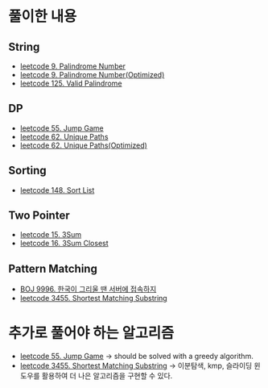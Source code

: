 # 풀이한 내용

## String
- [leetcode 9. Palindrome Number](./leetcode/strings/palindrome_number.kt)
- [leetcode 9. Palindrome Number(Optimized)](./leetcode/strings/palindrome_number_optimized.kt)
- [leetcode 125. Valid Palindrome](./leetcode/strings/valid_palindrome.kt)

## DP
- [leetcode 55. Jump Game](./leetcode/Dynamic%20Programming/jump_game.kt)
- [leetcode 62. Unique Paths](./leetcode/Dynamic%20Programming/unique_paths.kt)
- [leetcode 62. Unique Paths(Optimized)](./leetcode/Dynamic%20Programming/unique_paths_optimized.kt)

## Sorting
- [leetcode 148. Sort List](./leetcode/sorting/merge_sort.kt)

## Two Pointer
- [leetcode 15. 3Sum](./leetcode/two_pointer/3Sum.java)
- [leetcode 16. 3Sum Closest](./leetcode/two_pointer/3Sum_Closest.java)

## Pattern Matching
- [BOJ 9996. 한국이 그리울 땐 서버에 접속하지](./BOJ/pattern_matching/pattern_match.kt)
- [leetcode 3455. Shortest Matching Substring](./leetcode/pattern_matching/shortest_matching_substiring.kt)



# 추가로 풀어야 하는 알고리즘
- [leetcode 55. Jump Game](./leetcode/Dynamic%20Programming/jump_game.kt) -> should be solved with a greedy algorithm.
- [leetcode 3455. Shortest Matching Substring](./leetcode/pattern_matching/shortest_matching_substiring.kt) -> 이분탐색, kmp, 슬라이딩 윈도우를 활용하여 더 나은 알고리즘을 구현할 수 있다.
